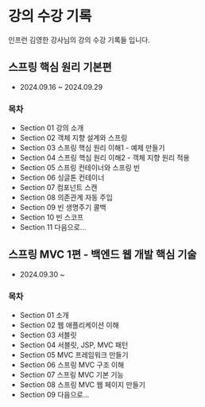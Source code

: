 # 강의 수강 기록
인프런 김영한 강사님의 강의 수강 기록들 입니다.
## 스프링 핵심 원리 기본편
- 2024.09.16 ~ 2024.09.29
### 목차
- Section 01 강의 소개
- Section 02 객체 지향 설계와 스프링
- Section 03 스프링 핵심 원리 이해1 - 예제 만들기
- Section 04 스프링 핵심 원리 이해2 - 객체 지향 원리 적용
- Section 05 스프링 컨테이너와 스프링 빈
- Section 06 싱글톤 컨테이너
- Section 07 컴포넌트 스캔
- Section 08 의존관계 자동 주입
- Section 09 빈 생명주기 콜백
- Section 10 빈 스코프
- Section 11 다음으로...
## 스프링 MVC 1편 - 백엔드 웹 개발 핵심 기술
- 2024.09.30 ~
### 목차
- Section 01 소개
- Section 02 웹 애플리케이션 이해
- Section 03 서블릿
- Section 04 서블릿, JSP, MVC 패턴
- Section 05 MVC 프레임워크 만들기
- Section 06 스프링 MVC 구조 이해
- Section 07 스프링 MVC 기본 기능
- Section 08 스프링 MVC 웹 페이지 만들기
- Section 09 다음으로...
